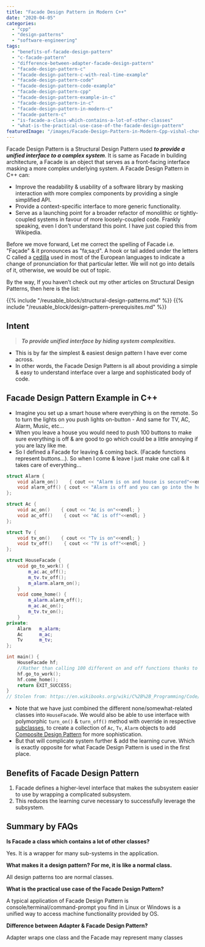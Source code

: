```yaml
---
title: "Facade Design Pattern in Modern C++"
date: "2020-04-05"
categories: 
  - "cpp"
  - "design-patterns"
  - "software-engineering"
tags: 
  - "benefits-of-facade-design-pattern"
  - "c-facade-pattern"
  - "difference-between-adapter-facade-design-pattern"
  - "facade-design-pattern-c"
  - "facade-design-pattern-c-with-real-time-example"
  - "facade-design-pattern-code"
  - "facade-design-pattern-code-example"
  - "facade-design-pattern-cpp"
  - "facade-design-pattern-example-in-c"
  - "facade-design-pattern-in-c"
  - "facade-design-pattern-in-modern-c"
  - "facade-pattern-c"
  - "is-facade-a-class-which-contains-a-lot-of-other-classes"
  - "what-is-the-practical-use-case-of-the-facade-design-pattern"
featuredImage: "/images/Facade-Design-Pattern-in-Modern-Cpp-vishal-chovatiya.png"
---
```


Facade Design Pattern is a Structural Design Pattern used **_to provide a unified interface to a complex system_**. It is same as Facade in building architecture, a Facade is an object that serves as a front-facing interface masking a more complex underlying system. A Facade Design Pattern in C++ can:

- Improve the readability & usability of a software library by masking interaction with more complex components by providing a single simplified API.
- Provide a context-specific interface to more generic functionality.
- Serve as a launching point for a broader refactor of monolithic or tightly-coupled systems in favour of more loosely-coupled code. Frankly speaking, even I don't understand this point. I have just copied this from Wikipedia.

Before we move forward, Let me correct the spelling of Facade i.e. "Façade" & it pronounces as "fa;sa;d". A hook or tail added under the letters C called a [cedilla](https://en.wikipedia.org/wiki/Cedilla) used in most of the European languages to indicate a change of pronunciation for that particular letter. We will not go into details of it, otherwise, we would be out of topic.

By the way, If you haven’t check out my other articles on Structural Design Patterns, then here is the list:

{{% include "/reusable_block/structural-design-patterns.md" %}}
{{% include "/reusable_block/design-pattern-prerequisites.md" %}}

## Intent

> **_To provide unified interface by hiding system complexities._**

- This is by far the simplest & easiest design pattern I have ever come across.
- In other words, the Facade Design Pattern is all about providing a simple & easy to understand interface over a large and sophisticated body of code.

## Facade Design Pattern Example in C++

- Imagine you set up a smart house where everything is on the remote. So to turn the lights on you push lights on-button - And same for TV, AC, Alarm, Music, etc…
- When you leave a house you would need to push 100 buttons to make sure everything is off & are good to go which could be a little annoying if you are lazy like me.
- So I defined a Facade for leaving & coming back. (Facade functions represent buttons…). So when I come & leave I just make one call & it takes care of everything…

```cpp
struct Alarm {
    void alarm_on()    { cout << "Alarm is on and house is secured"<<endl; }
    void alarm_off() { cout << "Alarm is off and you can go into the house"<<endl; }
};

struct Ac {
    void ac_on()    { cout << "Ac is on"<<endl; }
    void ac_off()    { cout << "AC is off"<<endl; }
};

struct Tv {
    void tv_on()    { cout << "Tv is on"<<endl; }
    void tv_off()    { cout << "TV is off"<<endl; }
};

struct HouseFacade {
    void go_to_work() {
        m_ac.ac_off();
        m_tv.tv_off();
        m_alarm.alarm_on();
    }
    void come_home() {
        m_alarm.alarm_off();
        m_ac.ac_on();
        m_tv.tv_on();
    }
private:
    Alarm   m_alarm;
    Ac      m_ac;
    Tv      m_tv;
};

int main() {
    HouseFacade hf;
    //Rather than calling 100 different on and off functions thanks to facade I only have 2 functions...
    hf.go_to_work();
    hf.come_home();
    return EXIT_SUCCESS;
}
// Stolen from: https://en.wikibooks.org/wiki/C%2B%2B_Programming/Code/Design_Patterns
```

- Note that we have just combined the different none/somewhat-related classes into `HouseFacade`. We would also be able to use interface with polymorphic `turn_on()` & `turn_off()` method with override in respective [subclasses](/posts/memory-layout-of-cpp-object/), to create a collection of `Ac`, `Tv`, `Alarm` objects to add [Composite Design Pattern](/posts/composite-design-pattern-in-modern-cpp/) for more sophistication.
- But that will complicate system further & add the learning curve. Which is exactly opposite for what Facade Design Pattern is used in the first place.

## Benefits of Facade Design Pattern

1. Facade defines a higher-level interface that makes the subsystem easier to use by wrapping a complicated subsystem.
2. This reduces the learning curve necessary to successfully leverage the subsystem.

## Summary by FAQs

**Is Facade a class which contains a lot of other classes?**

Yes. It is a wrapper for many sub-systems in the application.

**What makes it a design pattern? For me, it is like a normal class.**

All design patterns too are normal classes.

**What is the practical use case of the Facade Design Pattern?**

A typical application of Facade Design Pattern is console/terminal/command-prompt you find in Linux or Windows is a unified way to access machine functionality provided by OS.

**Difference between Adapter & Facade Design Pattern?**

Adapter wraps one class and the Facade may represent many classes
